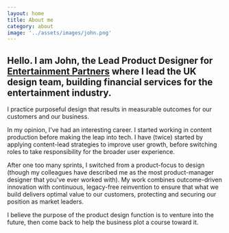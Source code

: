 ```yaml
---
layout: home
title: About me
category: about
image: '../assets/images/john.png'
--- 
```


## Hello. I am John, the Lead Product Designer for [Entertainment Partners][1] where I lead the UK design team, building financial services for the entertainment industry.

I practice purposeful design that results in measurable outcomes for our customers and our business.

In my opinion, I've had an interesting career. I started working in content production before making the leap into tech. I have (twice) started by applying content-lead strategies to improve user growth, before switching roles to take responsibility for the broader user experience. 

After one too many sprints, I switched from a product-focus to design (though my colleagues have described me as the most product-manager designer that you've ever worked with). My work combines outcome-driven innovation with continuous, legacy-free reinvention to ensure that what we build delivers optimal value to our customers, protecting and securing our position as market leaders.  

I believe the purpose of the product design function is to venture into the future, then come back to help the business plot a course toward it. 



<!-- {% assign reversed_posts = site.posts %}{% for post in reversed_posts | limit:1 %}{% if post.categories contains "blog" %}I sometimes write about things, most recently <a href="{{ post.url }}">{{post.title | downcase}}</a>.{% endif %}{% endfor %} -->


<!-- I've held a number of key product and design roles over the last 10 years. I'm interested in the future of work & travel and previously held an advisory positions at Govia Thameslink and London Water-Enabled Transport. You can see all other the jobs I’ve had on my [LinkedIn profile][2]. -->


[1]: http://www.ep.com
[2]: https://www.linkedin.com/in/johnmahaynes/